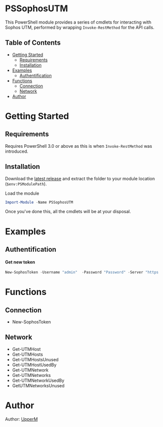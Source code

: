 # PSSophosUTM
<!-- [![GitHub release](https://img.shields.io/badge/release-v1.0.4-blue)](https://github.com/UpperM/guacamole-powershell/releases/latest) -->

This PowerShell module provides a series of cmdlets for interacting with Sophos UTM, performed by wrapping `Invoke-RestMethod` for the API calls.

<!-- TABLE OF CONTENTS -->
## Table of Contents
* [Getting Started](#getting-started)
  * [Requirements](#requirements)
  * [Installation](#installation)
* [Examples](#examples)
  * [Authentification](#authentification)
* [Functions](#functions)
  * [Connection](Documentation/Connection.md)
  * [Network](Documentation/Network.md)
* [Author](#author)

# Getting Started
## Requirements
Requires PowerShell 3.0 or above as this is when `Invoke-RestMethod` was introduced.

## Installation
Download the [latest release](https://github.com/UpperM/PSSophosUTM/releases/latest) and extract the folder to your module location (``$env:PSModulePath``).

Load the module
```PowerShell
Import-Module -Name PSSophosUTM
```
Once you've done this, all the cmdlets will be at your disposal.

# Examples

## Authentification
#### Get new token
```PowerShell
New-SophosToken -Username "admin"  -Password "Password" -Server "https://192.168.1.254:4444"
```
# Functions
## Connection
* New-SophosToken
## Network
* Get-UTMHost
* Get-UTMHosts
* Get-UTMHostsUnused
* Get-UTMHostUsedBy
* Get-UTMNetwork
* Get-UTMNetworks
* Get-UTMNetworkUsedBy
* GetUTMNetworksUnused
# Author
Author: [UpperM](https://twitter.com/UppperM)
